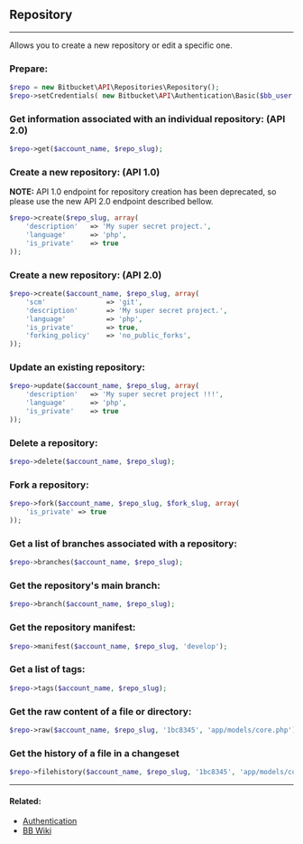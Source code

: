 ## Repository

----
Allows you to create a new repository or edit a specific one.

### Prepare:
```php
$repo = new Bitbucket\API\Repositories\Repository();
$repo->setCredentials( new Bitbucket\API\Authentication\Basic($bb_user, $bb_pass) );
```

### Get information associated with an individual repository: (API 2.0)
```php
$repo->get($account_name, $repo_slug);
```

### Create a new repository: (API 1.0)
**NOTE:** API 1.0 endpoint for repository creation has been deprecated, so please use the new API 2.0 endpoint described bellow.

```php
$repo->create($repo_slug, array(
    'description'   => 'My super secret project.',
    'language'      => 'php',
    'is_private'    => true
));
```

### Create a new repository: (API 2.0)
```php
$repo->create($account_name, $repo_slug, array(
    'scm'               => 'git',
    'description'       => 'My super secret project.',
    'language'          => 'php',
    'is_private'        => true,
    'forking_policy'    => 'no_public_forks',
));
```

### Update an existing repository:
```php
$repo->update($account_name, $repo_slug, array(
    'description'   => 'My super secret project !!!',
    'language'      => 'php',
    'is_private'    => true
));
```

### Delete a repository:
```php
$repo->delete($account_name, $repo_slug);
```

### Fork a repository:
```php
$repo->fork($account_name, $repo_slug, $fork_slug, array(
    'is_private' => true
));
```

### Get a list of branches associated with a repository:
```php
$repo->branches($account_name, $repo_slug);
```

### Get the repository's main branch:
```php
$repo->branch($account_name, $repo_slug);
```

### Get the repository manifest:
```php
$repo->manifest($account_name, $repo_slug, 'develop');
```

### Get a list of tags:
```php
$repo->tags($account_name, $repo_slug);
```

### Get the raw content of a file or directory:
```php
$repo->raw($account_name, $repo_slug, '1bc8345', 'app/models/core.php')
```

### Get the history of a file in a changeset
```php
$repo->filehistory($account_name, $repo_slug, '1bc8345', 'app/models/core.php')
```

----

#### Related:
  * [Authentication](../authentication.md)
  * [BB Wiki](https://confluence.atlassian.com/display/BITBUCKET/repository+Resource#repositoryResource-Overview)
